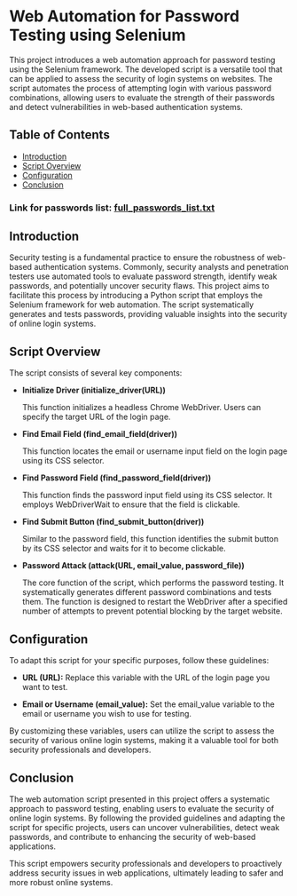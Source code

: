 # Web Automation for Password Testing using Selenium

This project introduces a web automation approach for password testing using the Selenium framework. The developed script is a versatile tool that can be applied to assess the security of login systems on websites. The script automates the process of attempting login with various password combinations, allowing users to evaluate the strength of their passwords and detect vulnerabilities in web-based authentication systems.

## Table of Contents

- [Introduction](#introduction)
- [Script Overview](#script-overview)
- [Configuration](#configuration)
- [Conclusion](#conclusion)

### Link for passwords list: [full_passwords_list.txt](https://drive.google.com/file/d/1rzYWUeJiCynnA9pYlR9m9rtKehCLAt2q/view?usp=drivesdk)

## Introduction

Security testing is a fundamental practice to ensure the robustness of web-based authentication systems. Commonly, security analysts and penetration testers use automated tools to evaluate password strength, identify weak passwords, and potentially uncover security flaws. This project aims to facilitate this process by introducing a Python script that employs the Selenium framework for web automation. The script systematically generates and tests passwords, providing valuable insights into the security of online login systems.

## Script Overview

The script consists of several key components:

- **Initialize Driver (initialize_driver(URL))**

  This function initializes a headless Chrome WebDriver. Users can specify the target URL of the login page.

- **Find Email Field (find_email_field(driver))**

  This function locates the email or username input field on the login page using its CSS selector.

- **Find Password Field (find_password_field(driver))**

  This function finds the password input field using its CSS selector. It employs WebDriverWait to ensure that the field is clickable.

- **Find Submit Button (find_submit_button(driver))**

  Similar to the password field, this function identifies the submit button by its CSS selector and waits for it to become clickable.

- **Password Attack (attack(URL, email_value, password_file))**

  The core function of the script, which performs the password testing. It systematically generates different password combinations and tests them. The function is designed to restart the WebDriver after a specified number of attempts to prevent potential blocking by the target website.

## Configuration

To adapt this script for your specific purposes, follow these guidelines:

- **URL (URL):** Replace this variable with the URL of the login page you want to test.

- **Email or Username (email_value):** Set the email_value variable to the email or username you wish to use for testing.

By customizing these variables, users can utilize the script to assess the security of various online login systems, making it a valuable tool for both security professionals and developers.

## Conclusion

The web automation script presented in this project offers a systematic approach to password testing, enabling users to evaluate the security of online login systems. By following the provided guidelines and adapting the script for specific projects, users can uncover vulnerabilities, detect weak passwords, and contribute to enhancing the security of web-based applications.

This script empowers security professionals and developers to proactively address security issues in web applications, ultimately leading to safer and more robust online systems.
